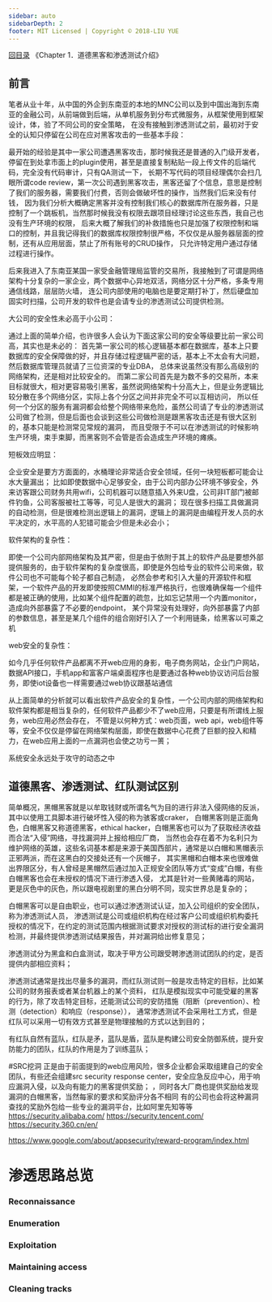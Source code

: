 ```yaml
---
sidebar: auto
sidebarDepth: 2
footer: MIT Licensed | Copyright © 2018-LIU YUE
---
```


[回目录](/docs/coder2hacker)  《Chapter 1．道德黑客和渗透测试介绍》

## 前言

笔者从业十年，从中国的外企到东南亚的本地的MNC公司以及到中国出海到东南亚的金融公司，从前端做到后端，从单机服务到分布式微服务，从框架使用到框架设计，体，验了不同公司的安全策略，
在没有接触到渗透测试之前，最初对于安全的认知只停留在公司在应对黑客攻击的一些基本手段：

最开始的经验是其中一家公司遭遇黑客攻击，那时候我还是普通的入门级开发者，停留在到处拿市面上的plugin使用，甚至是直接复制粘贴一段上传文件的后端代码，完全没有代码审计，只有QA测试一下，
长期不写代码的项目经理偶尔会扫几眼所谓code review，第一次公司遇到黑客攻击，黑客还留了个信息，意思是控制了我们的服务器，需要我们付费，否则会做破坏性的操作，当然我们后来没有付钱，
因为我们分析大概确定黑客并没有控制我们核心的数据库所在服务器，只是控制了一个跳板机，当然那时候我没有权限去跟项目经理讨论这些东西，我自己也没有生产环境的权限，
后来大概了解我们的补救措施也只是加强了权限控制和端口的控制，并且我记得我们的数据库权限控制很严格，不仅仅是从服务器层面的控制，还有从应用层面，禁止了所有账号的CRUD操作，
只允许特定用户通过存储过程进行操作。

后来我进入了东南亚某国一家受金融管理局监管的交易所，我接触到了可谓是网络架构十分复杂的一家企业，两个数据中心异地双活，网络分区十分严格，多条专用通信线路，层层防火墙，
连公司内部使用的电脑也是要定期打补丁，然后硬盘加固实时扫描，公司开发的软件也是会请专业的渗透测试公司提供检测。

大公司的安全性未必高于小公司：

通过上面的简单介绍，也许很多人会认为下面这家公司的安全等级要比前一家公司高，其实也是未必的：
首先第一家公司的核心逻辑基本都在数据库，基本上只要数据库的安全保障做的好，并且存储过程逻辑严密的话，基本上不太会有大问题，然后数据库管理员就请了三位资深的专业DBA，
总体来说虽然没有那么高级别的网络架构，还是相对比较安全的。
而第二家公司首先是为数不多的交易所，本来目标就很大，相对更容易吸引黑客，虽然说网络架构十分高大上，但是业务逻辑比较分散在多个网络分区，实际上各个分区之间并非完全不可以互相访问，
所以任何一个分区的服务有漏洞都会给整个网络带来危险，虽然公司请了专业的渗透测试公司做了检测，但是后面也会谈到这些公司做检测是跟黑客攻击还是有很大区别的，基本只能是检测常见常规的漏洞，
而且受限于不可以在渗透测试的时候影响生产环境，束手束脚，而黑客则不会管是否会造成生产环境的瘫痪。


短板效应明显：

企业安全是要方方面面的，水桶理论非常适合安全领域，任何一块短板都可能会让水大量漏出；
比如即使数据中心足够安全，由于公司内部办公环境不够安全，外来访客跟公司财务共用wifi，公司机器可以随意插入外来U盘，公司非IT部门被邮件钓鱼，公司客服被社工等等，可见人是很大的漏洞；
现在很多扫描工具做漏洞的自动检测，但是很难检测出逻辑上的漏洞，逻辑上的漏洞是由编程开发人员的水平决定的，水平高的人犯错可能会少但是未必会小；

软件架构的复杂性：

即使一个公司内部网络架构及其严密，但是由于依附于其上的软件产品是要想外部提供服务的，由于软件架构的复杂度很高，即使是外包给专业的软件公司来做，软件公司也不可能每个轮子都自己制造，
必然会参考和引入大量的开源软件和框架，一个软件产品的开发即使按照CMMI的标准严格执行，也很难确保每一个组件都是被正确的使用，比如某个组件配置的疏忽，比如忘记禁用一个内置monitor，造成向外部暴露了不必要的endpoint，
某个异常没有处理好，向外部暴露了内部的参数信息，甚至是某几个组件的组合刚好引入了一个利用链条，给黑客以可乘之机

web安全的复杂性：

如今几乎任何软件产品都离不开web应用的身影，电子商务网站，企业门户网站，数据API接口，手机app和富客户端桌面程序也是要通过各种web协议访问后台服务，即使iot设备也一样需要通过web协议跟基站通信

从上面简单的分析就可以看出软件产品安全的复杂性，一个公司内部的网络架构和软件架构都是相当复杂的，任何软件产品都少不了web应用，只要是有所谓线上服务，web应用必然会存在，
不管是以何种方式：web页面，web api，web组件等等，安全不仅仅是停留在网络架构层面，即使在数据中心花费了巨额的投入和精力，在web应用上面的一点漏洞也会使之功亏一篑；

系统安全永远处于攻守的动态之中

## 道德黑客、渗透测试、红队测试区别

简单概况，黑帽黑客就是以牟取钱财或所谓名气为目的进行非法入侵网络的反派，其中以使用工具脚本进行破坏性入侵的称为骇客或craker，
白帽黑客则是正面角色，白帽黑客又称道德黑客，ethical hacker，白帽黑客也可以为了获取经济收益而合法“入侵”网络，寻找漏洞并上报给相应厂商，
当然也会存在着不为名利只为维护网络的英雄，这些名词基本都是来源于美国西部片，通常是以白帽和黑帽表示正邪两派，而在这黑白的交接处还有一个灰帽子，
其实黑帽和白帽本来也很难做出界限区分，有人曾经是黑帽然后通过加入正规安全团队等方式“变成”白帽，有些白帽黑客也会在未授权的情况下进行渗透入侵，
尤其是针对一些黄赌毒的网站，更是灰色中的灰色，所以跟电视剧里的黑白分明不同，现实世界总是复杂的；

白帽黑客可以是自由职业，也可以通过渗透测试认证，加入公司组织的安全团队，称为渗透测试人员，
渗透测试是公司或组织机构在经过客户公司或组织机构委托授权的情况下，在约定的测试范围内根据测试要求对授权的测试标的进行安全漏洞检测，并最终提供渗透测试结果报告，并对漏洞给出修复意见；

渗透测试分为黑盒和白盒测试，取决于甲方公司跟受聘渗透测试团队的约定，是否提供内部相应资料；

渗透测试通常是找出尽量多的漏洞，而红队测试则一般是攻击特定的目标，比如某公司的财务报表或者某台机器上的某个资料，
红队是模拟现实中可能受雇的黑客的行为，除了攻击特定目标，还能测试公司的安防措施（阻断（prevention）、检测（detection）和响应（response）），
通常渗透测试不会采用社工方式，但是红队可以采用一切有效方式甚至是物理接触的方式以达到目的；

有红队自然有蓝队，红队是矛，蓝队是盾，蓝队是构建公司安全防御系统，提升安防能力的团队，红队的作用是为了训练蓝队；

#SRC挖洞
正是由于前面提到的web应用风险，很多企业都会采取组建自己的安全团队，有些还会组建src security response center，安全应急反应中心，用于响应漏洞入侵，以及向有能力的黑客提供奖励；
，同时各大厂商也提供奖励给发现漏洞的白帽黑客，当然每家的要求和奖励评分各不相同
有的公司也会将这种漏洞查找的奖励外包给一些专业的漏洞平台，比如阿里先知等等
https://security.alibaba.com/
https://security.tencent.com/
https://security.360.cn/en/

https://www.google.com/about/appsecurity/reward-program/index.html

# 渗透思路总览

### Reconnaissance 

### Enumeration 

### Exploitation 

### Maintaining access 

### Cleaning tracks



